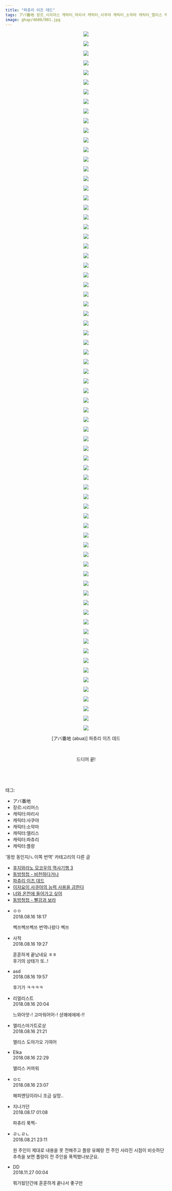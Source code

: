 ```yaml
---
title: "파츄리 이즈 데드"
tags: アバ番地 장르_시리어스 캐릭터_마리사 캐릭터_사쿠야 캐릭터_소악마 캐릭터_앨리스 캐릭터_파츄리 캐릭터_플랑 abua 동방_동인지／ㄴ이쪽_번역
image: ghap/4600/001.jpg
---
```

<div class="article">
<p style="text-align: center; clear: none; float: none;"><img src="{{ site.nasurl }}/ghap/4600/001.jpg"/></p>
<p style="text-align: center; clear: none; float: none;"><img src="{{ site.nasurl }}/ghap/4600/002.jpg"/></p>
<p style="text-align: center; clear: none; float: none;"><img src="{{ site.nasurl }}/ghap/4600/003.jpg"/></p>
<p style="text-align: center; clear: none; float: none;"><img src="{{ site.nasurl }}/ghap/4600/004.jpg"/></p>
<p style="text-align: center; clear: none; float: none;"><img src="{{ site.nasurl }}/ghap/4600/005.jpg"/></p>
<p style="text-align: center; clear: none; float: none;"><img src="{{ site.nasurl }}/ghap/4600/006.jpg"/></p>
<p style="text-align: center; clear: none; float: none;"><img src="{{ site.nasurl }}/ghap/4600/007.jpg"/></p>
<p style="text-align: center; clear: none; float: none;"><img src="{{ site.nasurl }}/ghap/4600/008.jpg"/></p>
<p style="text-align: center; clear: none; float: none;"><img src="{{ site.nasurl }}/ghap/4600/009.jpg"/></p>
<p style="text-align: center; clear: none; float: none;"><img src="{{ site.nasurl }}/ghap/4600/010.jpg"/></p>
<p style="text-align: center; clear: none; float: none;"><img src="{{ site.nasurl }}/ghap/4600/011.jpg"/></p>
<p style="text-align: center; clear: none; float: none;"><img src="{{ site.nasurl }}/ghap/4600/012.jpg"/></p>
<p style="text-align: center; clear: none; float: none;"><img src="{{ site.nasurl }}/ghap/4600/013.jpg"/></p>
<p style="text-align: center; clear: none; float: none;"><img src="{{ site.nasurl }}/ghap/4600/014.jpg"/></p>
<p style="text-align: center; clear: none; float: none;"><img src="{{ site.nasurl }}/ghap/4600/015.jpg"/></p>
<p style="text-align: center; clear: none; float: none;"><img src="{{ site.nasurl }}/ghap/4600/016.jpg"/></p>
<p style="text-align: center; clear: none; float: none;"><img src="{{ site.nasurl }}/ghap/4600/017.jpg"/></p>
<p style="text-align: center; clear: none; float: none;"><img src="{{ site.nasurl }}/ghap/4600/018.jpg"/></p>
<p style="text-align: center; clear: none; float: none;"><img src="{{ site.nasurl }}/ghap/4600/019.jpg"/></p>
<p style="text-align: center; clear: none; float: none;"><img src="{{ site.nasurl }}/ghap/4600/020.jpg"/></p>
<p style="text-align: center; clear: none; float: none;"><img src="{{ site.nasurl }}/ghap/4600/021.jpg"/></p>
<p style="text-align: center; clear: none; float: none;"><img src="{{ site.nasurl }}/ghap/4600/022.jpg"/></p>
<p style="text-align: center; clear: none; float: none;"><img src="{{ site.nasurl }}/ghap/4600/023.jpg"/></p>
<p style="text-align: center; clear: none; float: none;"><img src="{{ site.nasurl }}/ghap/4600/024.jpg"/></p>
<p style="text-align: center; clear: none; float: none;"><img src="{{ site.nasurl }}/ghap/4600/025.jpg"/></p>
<p style="text-align: center; clear: none; float: none;"><img src="{{ site.nasurl }}/ghap/4600/026.jpg"/></p>
<p style="text-align: center; clear: none; float: none;"><img src="{{ site.nasurl }}/ghap/4600/027.jpg"/></p>
<p style="text-align: center; clear: none; float: none;"><img src="{{ site.nasurl }}/ghap/4600/028.jpg"/></p>
<p style="text-align: center; clear: none; float: none;"><img src="{{ site.nasurl }}/ghap/4600/029.jpg"/></p>
<p style="text-align: center; clear: none; float: none;"><img src="{{ site.nasurl }}/ghap/4600/030.jpg"/></p>
<p style="text-align: center; clear: none; float: none;"><img src="{{ site.nasurl }}/ghap/4600/031.jpg"/></p>
<p style="text-align: center; clear: none; float: none;"><img src="{{ site.nasurl }}/ghap/4600/032.jpg"/></p>
<p style="text-align: center; clear: none; float: none;"><img src="{{ site.nasurl }}/ghap/4600/033.jpg"/></p>
<p style="text-align: center; clear: none; float: none;"><img src="{{ site.nasurl }}/ghap/4600/034.jpg"/></p>
<p style="text-align: center; clear: none; float: none;"><img src="{{ site.nasurl }}/ghap/4600/035.jpg"/></p>
<p style="text-align: center; clear: none; float: none;"><img src="{{ site.nasurl }}/ghap/4600/036.jpg"/></p>
<p style="text-align: center; clear: none; float: none;"><img src="{{ site.nasurl }}/ghap/4600/037.jpg"/></p>
<p style="text-align: center; clear: none; float: none;"><img src="{{ site.nasurl }}/ghap/4600/038.jpg"/></p>
<p style="text-align: center; clear: none; float: none;"><img src="{{ site.nasurl }}/ghap/4600/039.jpg"/></p>
<p style="text-align: center; clear: none; float: none;"><img src="{{ site.nasurl }}/ghap/4600/040.jpg"/></p>
<p style="text-align: center; clear: none; float: none;"><img src="{{ site.nasurl }}/ghap/4600/041.jpg"/></p>
<p style="text-align: center; clear: none; float: none;"><img src="{{ site.nasurl }}/ghap/4600/042.jpg"/></p>
<p style="text-align: center; clear: none; float: none;"><img src="{{ site.nasurl }}/ghap/4600/043.jpg"/></p>
<p style="text-align: center; clear: none; float: none;"><img src="{{ site.nasurl }}/ghap/4600/044.jpg"/></p>
<p style="text-align: center; clear: none; float: none;"><img src="{{ site.nasurl }}/ghap/4600/045.jpg"/></p>
<p style="text-align: center; clear: none; float: none;"><img src="{{ site.nasurl }}/ghap/4600/046.jpg"/></p>
<p style="text-align: center; clear: none; float: none;"><img src="{{ site.nasurl }}/ghap/4600/047.jpg"/></p>
<p style="text-align: center; clear: none; float: none;"><img src="{{ site.nasurl }}/ghap/4600/048.jpg"/></p>
<p style="text-align: center; clear: none; float: none;"><img src="{{ site.nasurl }}/ghap/4600/049.jpg"/></p>
<p style="text-align: center; clear: none; float: none;"><img src="{{ site.nasurl }}/ghap/4600/050.jpg"/></p>
<p style="text-align: center; clear: none; float: none;"><img src="{{ site.nasurl }}/ghap/4600/051.jpg"/></p>
<p style="text-align: center; clear: none; float: none;"><img src="{{ site.nasurl }}/ghap/4600/052.jpg"/></p>
<p style="text-align: center; clear: none; float: none;"><img src="{{ site.nasurl }}/ghap/4600/053.jpg"/></p>
<p style="text-align: center; clear: none; float: none;"><img src="{{ site.nasurl }}/ghap/4600/054.jpg"/></p>
<p style="text-align: center; clear: none; float: none;"><img src="{{ site.nasurl }}/ghap/4600/055.jpg"/></p>
<p style="text-align: center; clear: none; float: none;"><img src="{{ site.nasurl }}/ghap/4600/056.jpg"/></p>
<p style="text-align: center; clear: none; float: none;"><img src="{{ site.nasurl }}/ghap/4600/057.jpg"/></p>
<p style="text-align: center; clear: none; float: none;"><img src="{{ site.nasurl }}/ghap/4600/058.jpg"/></p>
<p style="text-align: center; clear: none; float: none;"><img src="{{ site.nasurl }}/ghap/4600/059.jpg"/></p>
<p style="text-align: center; clear: none; float: none;"><img src="{{ site.nasurl }}/ghap/4600/060.jpg"/></p>
<p style="text-align: center; clear: none; float: none;"><img src="{{ site.nasurl }}/ghap/4600/061.jpg"/></p>
<p style="text-align: center; clear: none; float: none;"><img src="{{ site.nasurl }}/ghap/4600/062.jpg"/></p>
<p style="text-align: center; clear: none; float: none;"><img src="{{ site.nasurl }}/ghap/4600/063.jpg"/></p>
<p style="text-align: center; clear: none; float: none;"><img src="{{ site.nasurl }}/ghap/4600/064.jpg"/></p>
<p style="text-align: center; clear: none; float: none;"><img src="{{ site.nasurl }}/ghap/4600/065.jpg"/></p>
<p style="text-align: center; clear: none; float: none;"><img src="{{ site.nasurl }}/ghap/4600/066.jpg"/></p>
<p style="text-align: center; clear: none; float: none;"><img src="{{ site.nasurl }}/ghap/4600/067.jpg"/></p>
<p style="text-align: center; clear: none; float: none;"><img src="{{ site.nasurl }}/ghap/4600/068.jpg"/></p>
<p style="text-align: center; clear: none; float: none;"><img src="{{ site.nasurl }}/ghap/4600/069.jpg"/></p>
<p style="text-align: center; clear: none; float: none;"><img src="{{ site.nasurl }}/ghap/4600/070.jpg"/></p>
<p style="text-align: center; clear: none; float: none;"><img src="{{ site.nasurl }}/ghap/4600/071.jpg"/></p>
<p style="text-align: center; clear: none; float: none;"><img src="{{ site.nasurl }}/ghap/4600/072.jpg"/></p>
<p style="text-align: center; clear: none; float: none;"><img src="{{ site.nasurl }}/ghap/4600/073.jpg"/></p>
<p style="text-align: center; clear: none; float: none;">[アバ番地 (abua)] 파츄리 이즈 데드</p>
<p style="text-align: center; clear: none; float: none;"><br/></p>
<p style="text-align: center; clear: none; float: none;">드디어 끝!</p>
<p style="text-align: center; clear: none; float: none;"><br/></p>
<p><br/></p>
</div><div class="tagTrail">
<p>태그: </p>
<ul>
<li>アバ番地</li>
<li>장르:시리어스</li>
<li>캐릭터:마리사</li>
<li>캐릭터:사쿠야</li>
<li>캐릭터:소악마</li>
<li>캐릭터:앨리스</li>
<li>캐릭터:파츄리</li>
<li>캐릭터:플랑</li>
</ul>
</div><div class="another">
<p>'동방 동인지/ㄴ이쪽 번역' 카테고리의 다른 글</p>
<ul>
<li><a href="/2018-08-23-ghap_4607">후지와라노 모코우의 역사기행 3</a></li>
<li><a href="/2018-08-16-ghap_4601">동방청첩 - 비천하다거나</a></li>
<li><a href="/2018-08-16-ghap_4600">파츄리 이즈 데드</a></li>
<li><a href="/2018-08-03-ghap_4566">이자요이 사쿠야의 능력 사용을 금한다</a></li>
<li><a href="/2018-08-02-ghap_4563">너와 온천에 들어가고 싶어</a></li>
<li><a href="/2018-07-29-ghap_4552">동방청첩 - 빨강과 보라</a></li>
</ul>
</div><div class="cb_module cb_fluid">
<div class="cb_wrt cb_profile">
<div class="comment">
<ul>
<li class="cb_thumb_off" id="comment15310211">
<div class="cb_comment_area">
<div class="cb_info_area">
<div class="cb_section">
<span class="cb_nick_name">ㅇㅇ</span>
</div>
<div class="cb_section">
<span class="cb_date">2018.08.16 18:17 </span>
</div>
</div>
<div class="cb_dsc_comment">
<p class="cb_dsc">
											쎅쓰쎅쓰쎅쓰 번역나왔다 쎅쓰
										</p>
</div>
</div></li>
<li class="cb_thumb_off" id="comment15310250">
<div class="cb_comment_area">
<div class="cb_info_area">
<div class="cb_section">
<span class="cb_nick_name">사적</span>
</div>
<div class="cb_section">
<span class="cb_date">2018.08.16 19:27 </span>
</div>
</div>
<div class="cb_dsc_comment">
<p class="cb_dsc">
											훈훈하게 끝났네요 ㅎㅎ<br/>
후기의 상태가 또..!<br/>
</p>
</div>
</div></li>
<li class="cb_thumb_off" id="comment15310286">
<div class="cb_comment_area">
<div class="cb_info_area">
<div class="cb_section">
<span class="cb_nick_name">asd</span>
</div>
<div class="cb_section">
<span class="cb_date">2018.08.16 19:57 </span>
</div>
</div>
<div class="cb_dsc_comment">
<p class="cb_dsc">
											후기가 ㅋㅋㅋㅋ
										</p>
</div>
</div></li>
<li class="cb_thumb_off" id="comment15310294">
<div class="cb_comment_area">
<div class="cb_info_area">
<div class="cb_section">
<span class="cb_nick_name">리얼리스트</span>
</div>
<div class="cb_section">
<span class="cb_date">2018.08.16 20:04 </span>
</div>
</div>
<div class="cb_dsc_comment">
<p class="cb_dsc">
											느와아앗-! 고마워어어-! 샹쾌에에에-!!
										</p>
</div>
</div></li>
<li class="cb_thumb_off" id="comment15310333">
<div class="cb_comment_area">
<div class="cb_info_area">
<div class="cb_section">
<span class="cb_nick_name">앨리스마가트로상</span>
</div>
<div class="cb_section">
<span class="cb_date">2018.08.16 21:21 </span>
</div>
</div>
<div class="cb_dsc_comment">
<p class="cb_dsc">
											앨리스 도야가오 기여어
										</p>
</div>
</div></li>
<li class="cb_thumb_off" id="comment15310363">
<div class="cb_comment_area">
<div class="cb_info_area">
<div class="cb_section">
<span class="cb_nick_name">Elka</span>
</div>
<div class="cb_section">
<span class="cb_date">2018.08.16 22:29 </span>
</div>
</div>
<div class="cb_dsc_comment">
<p class="cb_dsc">
											앨리스 커여워
										</p>
</div>
</div></li>
<li class="cb_thumb_off" id="comment15310388">
<div class="cb_comment_area">
<div class="cb_info_area">
<div class="cb_section">
<span class="cb_nick_name">ㅁㄷ</span>
</div>
<div class="cb_section">
<span class="cb_date">2018.08.16 23:07 </span>
</div>
</div>
<div class="cb_dsc_comment">
<p class="cb_dsc">
											해피엔딩이라니 조금 실망..
										</p>
</div>
</div></li>
<li class="cb_thumb_off" id="comment15310467">
<div class="cb_comment_area">
<div class="cb_info_area">
<div class="cb_section">
<span class="cb_nick_name">지나가던</span>
</div>
<div class="cb_section">
<span class="cb_date">2018.08.17 01:08 </span>
</div>
</div>
<div class="cb_dsc_comment">
<p class="cb_dsc">
											파츄리 푹찍-
										</p>
</div>
</div></li>
<li class="cb_thumb_off" id="comment15314227">
<div class="cb_comment_area">
<div class="cb_info_area">
<div class="cb_section">
<span class="cb_nick_name">ㄹㄴㄹㄴ</span>
</div>
<div class="cb_section">
<span class="cb_date">2018.08.21 23:11 </span>
</div>
</div>
<div class="cb_dsc_comment">
<p class="cb_dsc">
											원 주인이 제대로 내용을 못 전해주고 플랑 유폐랑 전 주인 사라진 시점이 비슷하단 추측을 보면 플랑이 전 주인을 푹찍했나보군요.
										</p>
</div>
</div></li>
<li class="cb_thumb_off" id="comment15378930">
<div class="cb_comment_area">
<div class="cb_info_area">
<div class="cb_section">
<span class="cb_nick_name">DD</span>
</div>
<div class="cb_section">
<span class="cb_date">2018.11.27 00:04 </span>
</div>
</div>
<div class="cb_dsc_comment">
<p class="cb_dsc">
											뭐가됬던간에 훈훈하게 끝나서 좋구만
										</p>
</div>
</div></li>
</ul>
</div>
</div><!-- commentList close -->
</div>